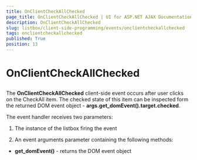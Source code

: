 ```yaml
---
title: OnClientCheckAllChecked
page_title: OnClientCheckAllChecked | UI for ASP.NET AJAX Documentation
description: OnClientCheckAllChecked
slug: listbox/client-side-programming/events/onclientcheckallchecked
tags: onclientcheckallchecked
published: True
position: 13
---
```


# OnClientCheckAllChecked



## 

The __OnClientCheckAllChecked__ client-side event occurs after user clicks on the CheckAll item. The checked state of this item can be inspected form the returned DOM event object - __args.get_domEvent().target.checked__.



The event handler receives two parameters:

1. The instance of the listbox firing the event

2. An event arguments parameter containing the following methods:

* __get_domEvent()__ - returns the DOM event object




